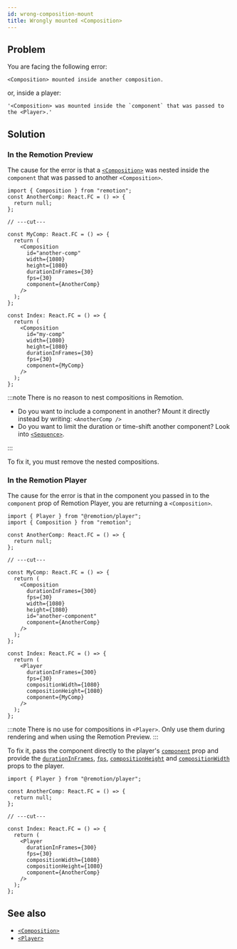 ```yaml
---
id: wrong-composition-mount
title: Wrongly mounted <Composition>
---
```


## Problem

You are facing the following error:

```
<Composition> mounted inside another composition.
```

or, inside a player:

```
'<Composition> was mounted inside the `component` that was passed to the <Player>.'
```

## Solution

### In the Remotion Preview

The cause for the error is that a [`<Composition>`](/docs/composition) was nested inside the `component` that was passed to another `<Composition>`.

```tsx twoslash title="❌"
import { Composition } from "remotion";
const AnotherComp: React.FC = () => {
  return null;
};

// ---cut---

const MyComp: React.FC = () => {
  return (
    <Composition
      id="another-comp"
      width={1080}
      height={1080}
      durationInFrames={30}
      fps={30}
      component={AnotherComp}
    />
  );
};

const Index: React.FC = () => {
  return (
    <Composition
      id="my-comp"
      width={1080}
      height={1080}
      durationInFrames={30}
      fps={30}
      component={MyComp}
    />
  );
};
```

:::note
There is no reason to nest compositions in Remotion.

- Do you want to include a component in another? Mount it directly instead by writing: `<AnotherComp />`
- Do you want to limit the duration or time-shift another component? Look into [`<Sequence>`](/docs/sequence).

:::

To fix it, you must remove the nested compositions.

### In the Remotion Player

The cause for the error is that in the component you passed in to the `component` prop of Remotion Player, you are returning a `<Composition>`.

```tsx twoslash title="❌"
import { Player } from "@remotion/player";
import { Composition } from "remotion";

const AnotherComp: React.FC = () => {
  return null;
};

// ---cut---

const MyComp: React.FC = () => {
  return (
    <Composition
      durationInFrames={300}
      fps={30}
      width={1080}
      height={1080}
      id="another-component"
      component={AnotherComp}
    />
  );
};

const Index: React.FC = () => {
  return (
    <Player
      durationInFrames={300}
      fps={30}
      compositionWidth={1080}
      compositionHeight={1080}
      component={MyComp}
    />
  );
};
```

:::note
There is no use for compositions in `<Player>`. Only use them during rendering and when using the Remotion Preview.
:::

To fix it, pass the component directly to the player's [`component`](/docs/player/player#component) prop and provide the [`durationInFrames`](/docs/player/player#durationinframes), [`fps`](/docs/player/player#fps), [`compositionHeight`](/docs/player/player#compositionheight) and [`compositionWidth`](/docs/player/player#compositionwidth) props to the player.

```tsx twoslash title="✅"
import { Player } from "@remotion/player";

const AnotherComp: React.FC = () => {
  return null;
};

// ---cut---

const Index: React.FC = () => {
  return (
    <Player
      durationInFrames={300}
      fps={30}
      compositionWidth={1080}
      compositionHeight={1080}
      component={AnotherComp}
    />
  );
};
```

## See also

- [`<Composition>`](/docs/composition)
- [`<Player>`](/docs/player)
